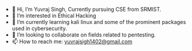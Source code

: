 - 👋 Hi, I’m Yuvraj Singh, Currently pursuing CSE from SRMIST.
- 👀 I’m interested in Ethical Hacking
- 🌱 I’m currently learning kali linux and some of the prominent packages used in cybersecurity.
- 💞️ I’m looking to collaborate on fields related to pentesting.
- 📫 How to reach me: yuvrajsigh1402@gmail.com
  

<!---
Crunchygrunt/Crunchygrunt is a ✨ special ✨ repository because its `README.md` (this file) appears on your GitHub profile.
You can click the Preview link to take a look at your changes.
--->
